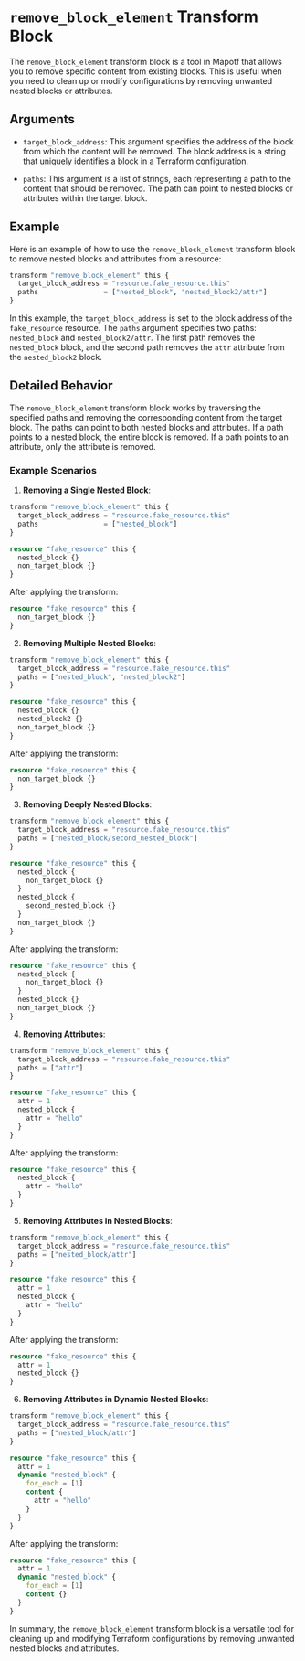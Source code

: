# `remove_block_element` Transform Block

The `remove_block_element` transform block is a tool in Mapotf that allows you to remove specific content from existing blocks. This is useful when you need to clean up or modify configurations by removing unwanted nested blocks or attributes.

## Arguments

- `target_block_address`: This argument specifies the address of the block from which the content will be removed. The block address is a string that uniquely identifies a block in a Terraform configuration.

- `paths`: This argument is a list of strings, each representing a path to the content that should be removed. The path can point to nested blocks or attributes within the target block.

## Example

Here is an example of how to use the `remove_block_element` transform block to remove nested blocks and attributes from a resource:

```terraform
transform "remove_block_element" this {
  target_block_address = "resource.fake_resource.this"
  paths                = ["nested_block", "nested_block2/attr"]
}
```

In this example, the `target_block_address` is set to the block address of the `fake_resource` resource. The `paths` argument specifies two paths: `nested_block` and `nested_block2/attr`. The first path removes the `nested_block` block, and the second path removes the `attr` attribute from the `nested_block2` block.

## Detailed Behavior

The `remove_block_element` transform block works by traversing the specified paths and removing the corresponding content from the target block. The paths can point to both nested blocks and attributes. If a path points to a nested block, the entire block is removed. If a path points to an attribute, only the attribute is removed.

### Example Scenarios

1. **Removing a Single Nested Block**:
```terraform
transform "remove_block_element" this {
  target_block_address = "resource.fake_resource.this"
  paths                = ["nested_block"]
}
```

```terraform
resource "fake_resource" this {
  nested_block {}
  non_target_block {}
}
```

After applying the transform:
```terraform
resource "fake_resource" this {
  non_target_block {}
}
```

2. **Removing Multiple Nested Blocks**:
```terraform
transform "remove_block_element" this {
  target_block_address = "resource.fake_resource.this"
  paths = ["nested_block", "nested_block2"]
}
```

```terraform
resource "fake_resource" this {
  nested_block {}
  nested_block2 {}
  non_target_block {}
}
```

After applying the transform:
```terraform
resource "fake_resource" this {
  non_target_block {}
}
```

3. **Removing Deeply Nested Blocks**:
```terraform
transform "remove_block_element" this {
  target_block_address = "resource.fake_resource.this"
  paths = ["nested_block/second_nested_block"]
}
```

```terraform
resource "fake_resource" this {
  nested_block {
    non_target_block {}
  }
  nested_block {
    second_nested_block {}
  }
  non_target_block {}
}
```

After applying the transform:
```terraform
resource "fake_resource" this {
  nested_block {
    non_target_block {}
  }
  nested_block {}
  non_target_block {}
}
```

4. **Removing Attributes**:
```terraform
transform "remove_block_element" this {
  target_block_address = "resource.fake_resource.this"
  paths = ["attr"]
}
```

```terraform
resource "fake_resource" this {
  attr = 1
  nested_block {
    attr = "hello"
  }
}
```

After applying the transform:
```terraform
resource "fake_resource" this {
  nested_block {
    attr = "hello"
  }
}
```

5. **Removing Attributes in Nested Blocks**:
```terraform
transform "remove_block_element" this {
  target_block_address = "resource.fake_resource.this"
  paths = ["nested_block/attr"]
}
```

```terraform
resource "fake_resource" this {
  attr = 1
  nested_block {
    attr = "hello"
  }
}
```

After applying the transform:
```terraform
resource "fake_resource" this {
  attr = 1
  nested_block {}
}
```

6. **Removing Attributes in Dynamic Nested Blocks**:
```terraform
transform "remove_block_element" this {
  target_block_address = "resource.fake_resource.this"
  paths = ["nested_block/attr"]
}
```

```terraform
resource "fake_resource" this {
  attr = 1
  dynamic "nested_block" {
    for_each = [1]
    content {
      attr = "hello"
    }
  }
}
```

After applying the transform:
```terraform
resource "fake_resource" this {
  attr = 1
  dynamic "nested_block" {
    for_each = [1]
    content {}
  }
}
```

In summary, the `remove_block_element` transform block is a versatile tool for cleaning up and modifying Terraform configurations by removing unwanted nested blocks and attributes.